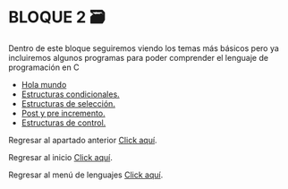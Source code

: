 # BLOQUE 2 :card_file_box:
Dentro de este bloque seguiremos viendo los temas más básicos pero ya incluiremos algunos programas para poder comprender el lenguaje de programación en C 
<ul>
    <li><a href="01 - HolaMundo.c">Hola mundo</a></li>
    <li><a href="02 - Estructuras condicionales/02 - EstructurasCondicionales.md">Estructuras condicionales.</a></li>
    <li><a href="03 - Estructuras de selección/03 - EstructurasDeSeleccion.md">Estructuras de selección.</a></li>
    <li><a href="04 - Post y pre incremento/04 - Post&Preincremento.md">Post y pre incremento.</a></li>
    <li><a href="05 - Estructuras de control/05 - EstructurasDeControl.md">Estructuras de control.</a></li>
</ul>

Regresar al apartado anterior <a href="../FUNDAMENTOS.md">Click aquí</a>.

Regresar al inicio <a href="../../INICIO.md">Click aquí</a>.

Regresar al menú de lenguajes <a href="../../../README.md">Click aquí</a>.